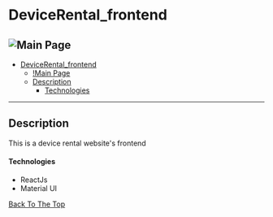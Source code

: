 # DeviceRental_frontend
![Main Page]()
---
- [DeviceRental_frontend](#devicerental_frontend)
  - [!Main Page](#)
  - [Description](#description)
      - [Technologies](#technologies)

---

## Description

This is a device rental website's frontend<br>

#### Technologies

- ReactJs
- Material UI

[Back To The Top](#devicerental_frontend)

